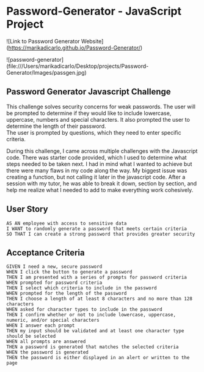 # Password-Generator - JavaScript Project

![Link to Password Generator Website] (https://marikadicarlo.github.io/Password-Generator/)

![password-generator] (file:///Users/marikadicarlo/Desktop/projects/Password-Generator/Images/passgen.jpg)

## Password Generator Javascript Challenge

This challenge solves security concerns for weak passwords. The user will be prompted to determine if they would like to include lowercase, uppercase, numbers and special characters. It also prompted the user to determine the length of their password.  
The user is prompted by questions, which they need to enter specific criteria.

During this challenge, I came across multiple challenges with the Javascript code. There was starter code provided, which I used to determine what steps needed to be taken next. I had in mind what I wanted to achieve but there were many flaws in my code along the way. My biggest issue was creating a function, but not calling it later in the javascript code. After a session with my tutor, he was able to break it down, section by section, and help me realize what I needed to add to make everything work cohesively.


## User Story
```
AS AN employee with access to sensitive data
I WANT to randomly generate a password that meets certain criteria
SO THAT I can create a strong password that provides greater security
```

## Acceptance Criteria
```
GIVEN I need a new, secure password
WHEN I click the button to generate a password
THEN I am presented with a series of prompts for password criteria
WHEN prompted for password criteria
THEN I select which criteria to include in the password
WHEN prompted for the length of the password
THEN I choose a length of at least 8 characters and no more than 128 characters
WHEN asked for character types to include in the password
THEN I confirm whether or not to include lowercase, uppercase, numeric, and/or special characters
WHEN I answer each prompt
THEN my input should be validated and at least one character type should be selected
WHEN all prompts are answered
THEN a password is generated that matches the selected criteria
WHEN the password is generated
THEN the password is either displayed in an alert or written to the page
```

